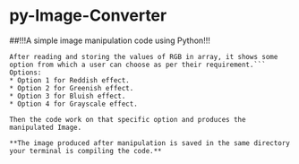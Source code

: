 # py-Image-Converter
##!!!A simple image manipulation code using Python!!!  
```This python code take an image as Input using PIP and read the RGB value of each pixel and create an array of RGB values using numpy.  
After reading and storing the values of RGB in array, it shows some option from which a user can choose as per their requirement.```  
Options:  
* Option 1 for Reddish effect.  
* Option 2 for Greenish effect.  
* Option 3 for Bluish effect.  
* Option 4 for Grayscale effect.

Then the code work on that specific option and produces the manipulated Image.

**The image produced after manipulation is saved in the same directory your terminal is compiling the code.**
